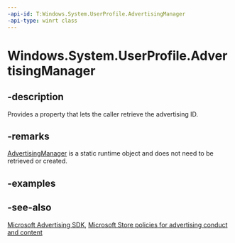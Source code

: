 ```yaml
---
-api-id: T:Windows.System.UserProfile.AdvertisingManager
-api-type: winrt class
---
```


<!-- Class syntax.
public class AdvertisingManager 
-->

# Windows.System.UserProfile.AdvertisingManager

## -description
Provides a property that lets the caller retrieve the advertising ID.

## -remarks
[AdvertisingManager](advertisingmanager.md) is a static runtime object and does not need to be retrieved or created.

## -examples

## -see-also
[Microsoft Advertising SDK](http://aka.ms/ads-sdk-uwp), [Microsoft Store policies for advertising conduct and content](https://msdn.microsoft.com/library/windows/apps/dn764944.aspx#pol_10_10)
